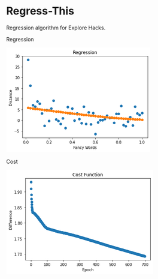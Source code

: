 # Regress-This
Regression algorithm for Explore Hacks.

Regression

![regression](regression.png)

Cost

![cost](cost.png)